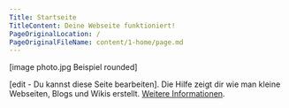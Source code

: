 ```yaml
---
Title: Startseite
TitleContent: Deine Webseite funktioniert!
PageOriginalLocation: /
PageOriginalFileName: content/1-home/page.md
---
```

[image photo.jpg Beispiel rounded]

[edit - Du kannst diese Seite bearbeiten]. Die Hilfe zeigt dir wie man kleine Webseiten, Blogs und Wikis erstellt. [Weitere Informationen](https://datenstrom.se/de/yellow/help/).

